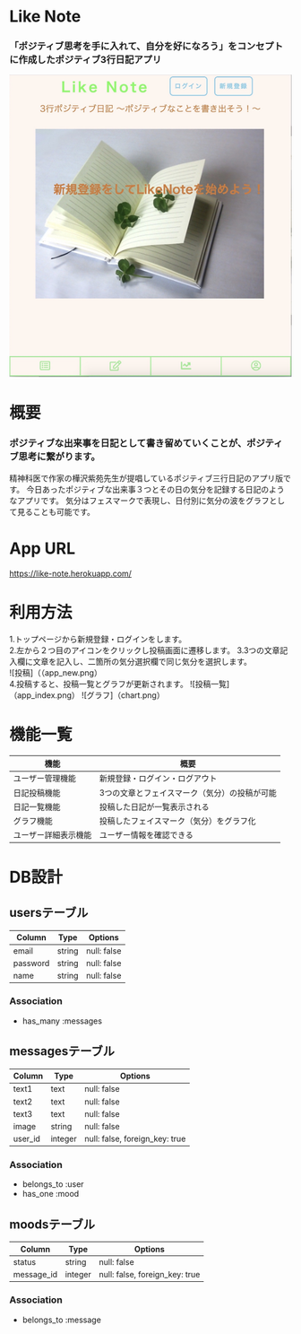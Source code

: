 # Like Note
### 「ポジティブ思考を手に入れて、自分を好になろう」をコンセプトに作成したポジティブ3行日記アプリ

![トップページ](app_main.jpg)

# 概要

### ポジティブな出来事を日記として書き留めていくことが、ポジティブ思考に繋がります。

精神科医で作家の樺沢紫苑先生が提唱しているポジティブ三行日記のアプリ版です。
今日あったポジティブな出来事３つとその日の気分を記録する日記のようなアプリです。
気分はフェスマークで表現し、日付別に気分の波をグラフとして見ることも可能です。

# App URL
 https://like-note.herokuapp.com/
 
# 利用方法
1.トップページから新規登録・ログインをします。  
2.左から２つ目のアイコンをクリックし投稿画面に遷移します。 
3.3つの文章記入欄に文章を記入し、二箇所の気分選択欄で同じ気分を選択します。  
![投稿]（（app_new.png）  
4.投稿すると、投稿一覧とグラフが更新されます。
![投稿一覧]（app_index.png）
![グラフ]（chart.png）

# 機能一覧
|機能|概要|
|------|----|
|ユーザー管理機能|新規登録・ログイン・ログアウト|
|日記投稿機能|3つの文章とフェイスマーク（気分）の投稿が可能|
|日記一覧機能|投稿した日記が一覧表示される|
|グラフ機能|投稿したフェイスマーク（気分）をグラフ化|
|ユーザー詳細表示機能|ユーザー情報を確認できる|

# DB設計

## usersテーブル
|Column|Type|Options|
|------|----|-------|
|email|string|null: false|
|password|string|null: false|
|name|string|null: false|
### Association
- has_many :messages

## messagesテーブル
|Column|Type|Options|
|------|----|-------|
|text1|text|null: false|
|text2|text|null: false|
|text3|text|null: false|
|image|string|null: false|
|user_id|integer|null: false, foreign_key: true|
### Association
- belongs_to :user
- has_one :mood

## moodsテーブル
|Column|Type|Options|
|------|----|-------|
|status|string|null: false|
|message_id|integer|null: false, foreign_key: true|
### Association
- belongs_to :message
